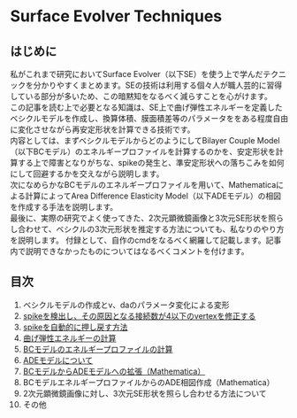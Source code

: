 # Surface Evolver Techniques

## はじめに
私がこれまで研究においてSurface Evolver（以下SE）を使う上で学んだテクニックを分かりやすくまとめます。SEの技術は利用する個々人が職人芸的に習得している部分が多いため、この暗黙知をなるべく減らすことを心がけます。  
この記事を読む上で必要となる知識は、SE上で曲げ弾性エネルギーを定義したベシクルモデルを作成し、換算体積、膜面積差等のパラメータををある程度自由に変化させながら再安定形状を計算できる技術です。  
内容としては、まずベシクルモデルからどのようにしてBilayer Couple Model（以下BCモデル）のエネルギープロファイルを計算するのかを、安定形状を計算する上で障害となりがちな、spikeの発生と、準安定形状への落ちこみを如何にして回避するかを交えながら説明します。  
次になめらかなBCモデルのエネルギープロファイルを用いて、Mathematicaによる計算によってArea Difference Elasticity Model（以下ADEモデル）の相図を作成する手法を説明します。  
最後に、実際の研究でよく使ってきた、2次元顕微鏡画像と3次元SE形状を照らし合わせて、ベシクルの3次元形状を推定する方法についても、私なりのやり方を説明します。
付録として、自作のcmdをなるべく網羅して記載します。記事内で説明できなかったものについてはなるべくコメントを付けます。  

## 目次

1. ベシクルモデルの作成とv、daのパラメータ変化による変形
2. [spikeを検出し、その原因となる接続数が4以下のvertexを修正する](https://github.com/TakJim/SurfaceEvolver/tree/master/swapspike)
3. [spikeを自動的に押し戻す方法](https://github.com/TakJim/SurfaceEvolver/tree/master/fixspike)
4. [曲げ弾性エネルギーの計算](https://github.com/TakJim/SurfaceEvolver/tree/master/bendingEnergy)
5. [BCモデルのエネルギープロファイルの計算](https://github.com/TakJim/SurfaceEvolver/tree/master/BCenergy)
6. [ADEモデルについて](https://github.com/TakJim/SurfaceEvolver/tree/master/ADEmodel)
7. [BCモデルからADEモデルへの拡張（Mathematica）](https://github.com/TakJim/SurfaceEvolver/tree/master/BCtoADE)
8. BCモデルエネルギープロファイルからのADE相図作成（Mathematica）
9. 2次元顕微鏡画像に対し、3次元SE形状を照らし合わせる方法について
10. その他
